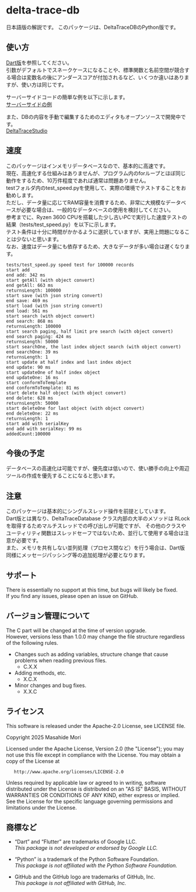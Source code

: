 # delta-trace-db

日本語版の解説です。
このパッケージは、DeltaTraceDBのPython版です。 

## 使い方

[Dart版](https://github.com/MasahideMori-SimpleAppli/delta_trace_db)を参照してください。  
引数がデフォルトでスネークケースになることや、標準関数と名前空間が競合する場合は変数名の後にアンダースコアが付加されるなど、いくつか違いはありますが、使い方は同じです。  

サーバーサイドコードの簡単な例を以下に示します。  
[サーバーサイドの例](https://github.com/MasahideMori-SimpleAppli/delta_trace_db_py_server_example)  

また、DBの内容を手動で編集するためのエディタもオープンソースで開発中です。  
[DeltaTraceStudio](https://github.com/MasahideMori-SimpleAppli/delta_trace_studio)  

## 速度

このパッケージはインメモリデータベースなので、基本的に高速です。  
現在、高速化する仕組みはありませんが、プログラム内のforループとほぼ同じ動作をするため、10万件程度であれば通常は問題ありません。  
testフォルダ内のtest_speed.pyを使用して、実際の環境でテストすることをお勧めします。  
ただし、データ量に応じてRAM容量を消費するため、非常に大規模なデータベースが必要な場合は、一般的なデータベースの使用を検討してください。  
参考までに、Ryzen 3600 CPUを搭載した少し古いPCで実行した速度テストの結果（tests/test_speed.py）を以下に示します。  
テスト条件は十分に時間がかかるように選択していますが、実用上問題になることは少ないと思います。  
なお、速度はデータ量にも依存するため、大きなデータが多い場合は遅くなります。  

```text
tests/test_speed.py speed test for 100000 records
start add
end add: 342 ms
start getAll (with object convert)
end getAll: 663 ms
returnsLength: 100000
start save (with json string convert)
end save: 469 ms
start load (with json string convert)
end load: 561 ms
start search (with object convert)
end search: 868 ms
returnsLength: 100000
start search paging, half limit pre search (with object convert)
end search paging: 424 ms
returnsLength: 50000
start searchOne, the last index object search (with object convert)
end searchOne: 39 ms
returnsLength: 1
start update at half index and last index object
end update: 90 ms
start updateOne of half index object
end updateOne: 16 ms
start conformToTemplate
end conformToTemplate: 81 ms
start delete half object (with object convert)
end delete: 628 ms
returnsLength: 50000
start deleteOne for last object (with object convert)
end deleteOne: 22 ms
returnsLength: 1
start add with serialKey
end add with serialKey: 99 ms
addedCount:100000
```

## 今後の予定

データベースの高速化は可能ですが、優先度は低いので、使い勝手の向上や周辺ツールの作成を優先することになると思います。  

## 注意

このパッケージは基本的にシングルスレッド操作を前提としています。  
Dart版とは異なり、DeltaTraceDatabase クラス内部の大半のメソッドは RLock を取得するためマルチスレッドでの呼び出しが可能ですが、
その他のクラスやユーティリティ関数はスレッドセーフではないため、並行して使用する場合は注意が必要です。  
また、メモリを共有しない並列処理（プロセス間など）を行う場合は、Dart版同様にメッセージパッシング等の追加処理が必要となります。  

## サポート

There is essentially no support at this time, but bugs will likely be fixed.  
If you find any issues, please open an issue on GitHub.

## バージョン管理について

The C part will be changed at the time of version upgrade.  
However, versions less than 1.0.0 may change the file structure regardless of the following rules.

- Changes such as adding variables, structure change that cause problems when reading previous
  files.
    - C.X.X
- Adding methods, etc.
    - X.C.X
- Minor changes and bug fixes.
    - X.X.C

## ライセンス

This software is released under the Apache-2.0 License, see LICENSE file.

Copyright 2025 Masahide Mori

Licensed under the Apache License, Version 2.0 (the "License");
you may not use this file except in compliance with the License.
You may obtain a copy of the License at

       http://www.apache.org/licenses/LICENSE-2.0

Unless required by applicable law or agreed to in writing, software
distributed under the License is distributed on an "AS IS" BASIS,
WITHOUT WARRANTIES OR CONDITIONS OF ANY KIND, either express or implied.
See the License for the specific language governing permissions and
limitations under the License.

## 商標など

- “Dart” and “Flutter” are trademarks of Google LLC.  
  *This package is not developed or endorsed by Google LLC.*

- “Python” is a trademark of the Python Software Foundation.  
  *This package is not affiliated with the Python Software Foundation.*

- GitHub and the GitHub logo are trademarks of GitHub, Inc.  
  *This package is not affiliated with GitHub, Inc.*

